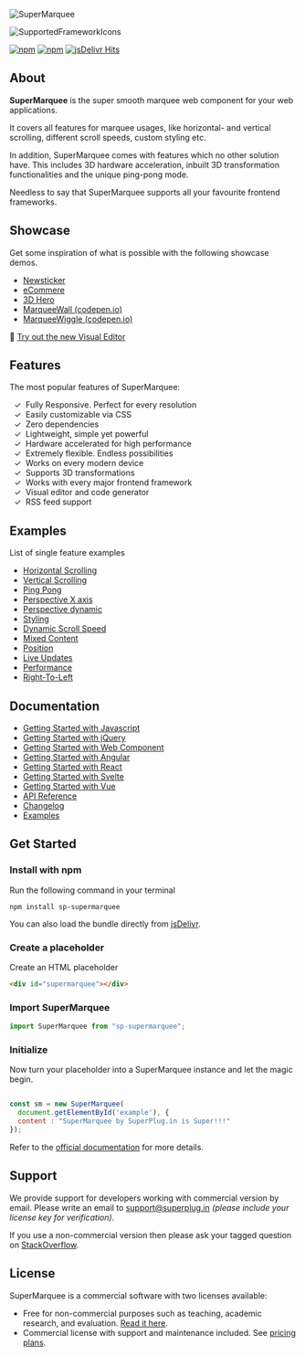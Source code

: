 ![SuperMarquee](./res/github/SuperMarqueeLogoWhiteBg.png)

![SupportedFrameworkIcons](./res/github/sp-supported-frameworks.jpg)

[![npm](https://img.shields.io/npm/dt/sp-supermarquee.svg)](https://npmjs.com/package/sp-supermarquee)
[![npm](https://img.shields.io/npm/dm/sp-supermarquee.svg)](https://npmjs.com/package/sp-supermarquee)
[![jsDelivr Hits](https://data.jsdelivr.com/v1/package/npm/sp-supermarquee/badge?style=rounded)](https://www.jsdelivr.com/package/npm/sp-supermarquee)

## About

**SuperMarquee** is the super smooth marquee web component for your web applications.

It covers all features for marquee usages, like horizontal- and vertical scrolling, different scroll speeds, custom styling etc.

In addition, SuperMarquee comes with features which no other solution have. This includes 3D hardware acceleration, inbuilt 3D transformation functionalities and the unique ping-pong mode.

Needless to say that SuperMarquee supports all your favourite frontend frameworks.

## Showcase

Get some inspiration of what is possible with the following showcase demos.

- [Newsticker](https://superplug.in/supermarquee/showcase/breakingnews)
- [eCommere](https://superplug.in/supermarquee/showcase/ecommerce)
- [3D Hero](https://superplug.in/supermarquee/showcase/starwars)
- [MarqueeWall (codepen.io)](https://codepen.io/benny00100/pen/podybRG)
- [MarqueeWiggle (codepen.io)](https://codepen.io/benny00100/pen/JjObvZK)

🚀 [Try out the new Visual Editor](https://www.superplug.in/supermarquee/visual-designer)

## Features

The most popular features of SuperMarquee:

&nbsp;&nbsp;✓&nbsp; Fully Responsive. Perfect for every resolution <br>
&nbsp;&nbsp;✓&nbsp; Easily customizable via CSS <br>
&nbsp;&nbsp;✓&nbsp; Zero dependencies <br>
&nbsp;&nbsp;✓&nbsp; Lightweight, simple yet powerful <br>
&nbsp;&nbsp;✓&nbsp; Hardware accelerated for high performance <br>
&nbsp;&nbsp;✓&nbsp; Extremely flexible. Endless possibilities <br>
&nbsp;&nbsp;✓&nbsp; Works on every modern device <br>
&nbsp;&nbsp;✓&nbsp; Supports 3D transformations <br>
&nbsp;&nbsp;✓&nbsp; Works with every major frontend framework <br>
&nbsp;&nbsp;✓&nbsp; Visual editor and code generator<br>
&nbsp;&nbsp;✓&nbsp; RSS feed support <br>

## Examples

List of single feature examples

- [Horizontal Scrolling](https://superplug.in/supermarquee/demo/1)
- [Vertical Scrolling](https://superplug.in/supermarquee/demo/2)
- [Ping Pong](https://superplug.in/supermarquee/demo/3)
- [Perspective X axis](https://superplug.in/supermarquee/demo/4)
- [Perspective dynamic](https://superplug.in/supermarquee/demo/5)
- [Styling](https://superplug.in/supermarquee/demo/6)
- [Dynamic Scroll Speed](https://superplug.in/supermarquee/demo/7)
- [Mixed Content](https://superplug.in/supermarquee/demo/8)
- [Position](https://superplug.in/supermarquee/demo/9)
- [Live Updates](https://superplug.in/supermarquee/demo/10)
- [Performance](https://superplug.in/supermarquee/demo/11)
- [Right-To-Left](https://superplug.in/supermarquee/demo/12)

## Documentation

- [Getting Started with Javascript](https://superplug.in/supermarquee/docs#start-javascript)
- [Getting Started with jQuery](https://superplug.in/supermarquee/docs#start-jquery)
- [Getting Started with Web Component](https://superplug.in/supermarquee/docs#start-webcomponent)
- [Getting Started with Angular](https://superplug.in/supermarquee/docs#start-angular)
- [Getting Started with React](https://superplug.in/supermarquee/docs#start-react)
- [Getting Started with Svelte](https://superplug.in/supermarquee/docs#start-svelte)
- [Getting Started with Vue](https://superplug.in/supermarquee/docs#start-vue)
- [API Reference](https://superplug.in/supermarquee/docs#instantiation)
- [Changelog](https://superplug.in/supermarquee/docs#changelog)
- [Examples](https://superplug.in/supermarquee#demos)

## Get Started
### Install with npm

Run the following command in your terminal
```
npm install sp-supermarquee
```

You can also load the bundle directly from [jsDelivr](https://www.jsdelivr.com/package/npm/sp-supermarquee).

### Create a placeholder

Create an HTML placeholder

```html
<div id="supermarquee"></div>
```

### Import SuperMarquee
```js
import SuperMarquee from "sp-supermarquee";
```

### Initialize 

Now turn your placeholder into a SuperMarquee instance and let the magic begin.
```js

const sm = new SuperMarquee( 
  document.getElementById('example'), {
  content : "SuperMarquee by SuperPlug.in is Super!!!"
});
```

Refer to the [official documentation](https://superplug.in/supermarquee/docs) for more details.

## Support

We provide support for developers working with commercial version by email. Please write an email to [support@superplug.in](mailto://support@superplug.in) _(please include your license key for verification)_.

If you use a non-commercial version then please ask your tagged question on [StackOverflow](https://stackoverflow.com/questions/tagged/supermarquee).

## License

SuperMarquee is a commercial software with two licenses available:

- Free for non-commercial purposes such as teaching, academic research, and evaluation. [Read it here](https://superplug.in/supermarquee#pricing).
- Commercial license with support and maintenance included. See [pricing plans](https://superplug.in/supermarquee#pricing).
